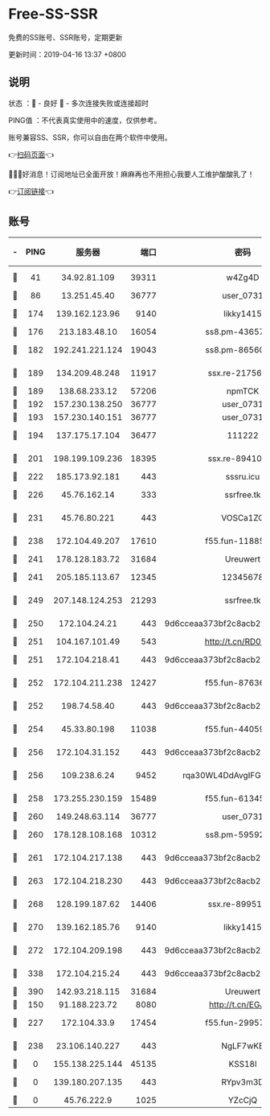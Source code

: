 # Free-SS-SSR

免费的SS账号、SSR账号，定期更新

更新时间：2019-04-16 13:37 +0800

## 说明

状态     ：🙂 - 良好 🙁 - 多次连接失败或连接超时

PING值   ：不代表真实使用中的速度，仅供参考。

账号兼容SS、SSR，你可以自由在两个软件中使用。

👉[扫码页面](https://liesauer.github.io/Free-SS-SSR/)👈

🎉🎉🎉好消息！订阅地址已全面开放！麻麻再也不用担心我要人工维护酸酸乳了！

👉[订阅链接](https://www.liesauer.net/yogurt/subscribe?ACCESS_TOKEN=DAYxR3mMaZAsaqUb)👈

## 账号

|-|PING|服务器|端口|密码|加密方式|区域|
|:----:|:----:|:-----:|-----:|:----:|:----:|:----:|
|🙂|41|34.92.81.109|39311|w4Zg4D|chacha20-ietf|US|
|🙂|86|13.251.45.40|36777|user_0731|chacha20|SG|
|🙂|174|139.162.123.96|9140|likky1415|aes-256-cfb|JP|
|🙂|176|213.183.48.10|16054|ss8.pm-43657260|rc4-md5|RU|
|🙂|182|192.241.221.124|19043|ss8.pm-86560127|aes-256-cfb|US|
|🙂|189|134.209.48.248|11917|ssx.re-21756118|aes-256-cfb|US|
|🙂|189|138.68.233.12|57206|npmTCK|rc4-md5|US|
|🙂|192|157.230.138.250|36777|user_0731|chacha20|US|
|🙂|193|157.230.140.151|36777|user_0731|chacha20|US|
|🙂|194|137.175.17.104|36477|111222|aes-256-cfb|US|
|🙂|201|198.199.109.236|18395|ssx.re-89410087|aes-256-cfb|US|
|🙂|222|185.173.92.181|443|sssru.icu|rc4-md5|RU|
|🙂|226|45.76.162.14|333|ssrfree.tk|aes-256-cfb|SG|
|🙂|231|45.76.80.221|443|VOSCa1ZG|aes-256-cfb|DE|
|🙂|238|172.104.49.207|17610|f55.fun-11885024|aes-256-cfb|SG|
|🙂|241|178.128.183.72|31684|Ureuwert|chacha20|US|
|🙂|241|205.185.113.67|12345|12345678|aes-256-cfb|US|
|🙂|249|207.148.124.253|21293|ssrfree.tk|aes-256-cfb|SG|
|🙂|250|172.104.24.21|443|9d6cceaa373bf2c8acb22e60b6a58be6|aes-256-cfb|US|
|🙂|251|104.167.101.49|543|http://t.cn/RD0D7sx|rc4-md5|CA|
|🙂|251|172.104.218.41|443|9d6cceaa373bf2c8acb22e60b6a58be6|aes-256-cfb|US|
|🙂|252|172.104.211.238|12427|f55.fun-87636938|aes-256-cfb|US|
|🙂|252|198.74.58.40|443|9d6cceaa373bf2c8acb22e60b6a58be6|aes-256-cfb|US|
|🙂|254|45.33.80.198|11038|f55.fun-44059401|aes-256-cfb|US|
|🙂|256|172.104.31.152|443|9d6cceaa373bf2c8acb22e60b6a58be6|aes-256-cfb|US|
|🙂|256|109.238.6.24|9452|rqa30WL4DdAvgIFG6Fs3znzTa|aes-256-cfb|FR|
|🙂|258|173.255.230.159|15489|f55.fun-61345376|aes-256-cfb|US|
|🙂|260|149.248.63.114|36777|user_0731|chacha20|CA|
|🙂|260|178.128.108.168|10312|ss8.pm-59592521|aes-256-cfb|SG|
|🙂|261|172.104.217.138|443|9d6cceaa373bf2c8acb22e60b6a58be6|aes-256-cfb|US|
|🙂|263|172.104.218.230|443|9d6cceaa373bf2c8acb22e60b6a58be6|aes-256-cfb|US|
|🙂|268|128.199.187.62|14406|ssx.re-89951404|aes-256-cfb|SG|
|🙂|270|139.162.185.76|9140|likky1415|aes-256-cfb|DE|
|🙂|272|172.104.209.198|443|9d6cceaa373bf2c8acb22e60b6a58be6|aes-256-cfb|US|
|🙂|338|172.104.215.24|443|9d6cceaa373bf2c8acb22e60b6a58be6|aes-256-cfb|US|
|🙂|390|142.93.218.115|31684|Ureuwert|chacha20|IN|
|🙂|150|91.188.223.72|8080|http://t.cn/EGJIyrl|rc4-md5|RU|
|🙂|227|172.104.33.9|17454|f55.fun-29957953|aes-256-cfb|SG|
|🙂|238|23.106.140.227|443|NgLF7wKB|aes-256-cfb|US|
|🙁|0|155.138.225.144|45135|KSS18l|rc4-md5|US|
|🙁|0|139.180.207.135|443|RYpv3m3D|aes-256-cfb|JP|
|🙁|0|45.76.222.9|1025|YZcCjQ|rc4-md5|JP|
